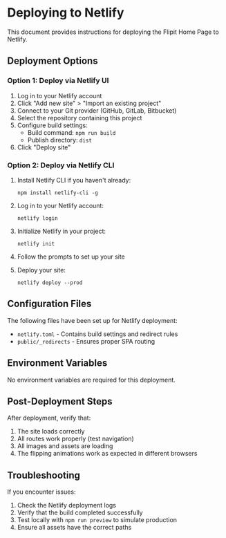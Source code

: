 # Deploying to Netlify

This document provides instructions for deploying the Flipit Home Page to Netlify.

## Deployment Options

### Option 1: Deploy via Netlify UI

1. Log in to your Netlify account
2. Click "Add new site" > "Import an existing project"
3. Connect to your Git provider (GitHub, GitLab, Bitbucket)
4. Select the repository containing this project
5. Configure build settings:
   - Build command: `npm run build`
   - Publish directory: `dist`
6. Click "Deploy site"

### Option 2: Deploy via Netlify CLI

1. Install Netlify CLI if you haven't already:
   ```
   npm install netlify-cli -g
   ```

2. Log in to your Netlify account:
   ```
   netlify login
   ```

3. Initialize Netlify in your project:
   ```
   netlify init
   ```

4. Follow the prompts to set up your site

5. Deploy your site:
   ```
   netlify deploy --prod
   ```

## Configuration Files

The following files have been set up for Netlify deployment:

- `netlify.toml` - Contains build settings and redirect rules
- `public/_redirects` - Ensures proper SPA routing

## Environment Variables

No environment variables are required for this deployment.

## Post-Deployment Steps

After deployment, verify that:

1. The site loads correctly
2. All routes work properly (test navigation)
3. All images and assets are loading
4. The flipping animations work as expected in different browsers

## Troubleshooting

If you encounter issues:

1. Check the Netlify deployment logs
2. Verify that the build completed successfully
3. Test locally with `npm run preview` to simulate production
4. Ensure all assets have the correct paths
